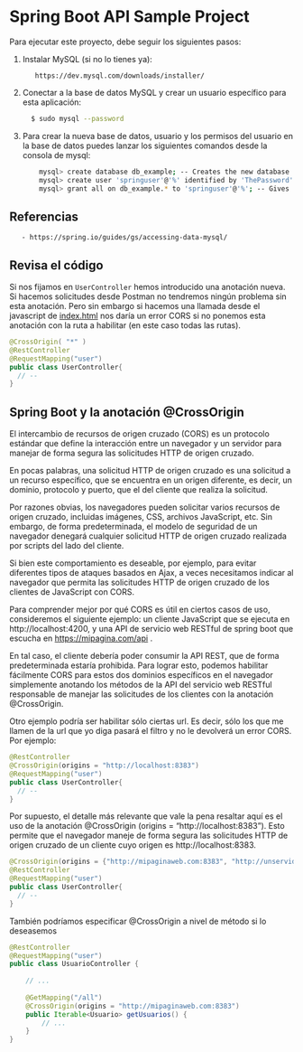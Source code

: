 # Spring Boot API Sample Project

Para ejecutar este proyecto, debe seguir los siguientes pasos:

1. Instalar MySQL (si no lo tienes ya):
   ```text
      https://dev.mysql.com/downloads/installer/
   ```
2. Conectar a la base de datos MySQL y crear un usuario específico para esta aplicación:
    ```bash
      $ sudo mysql --password
    ```
3. Para crear la nueva base de datos, usuario y los permisos del usuario en la base de datos puedes lanzar los siguientes comandos desde la consola de mysql:
    ```bash
        mysql> create database db_example; -- Creates the new database
        mysql> create user 'springuser'@'%' identified by 'ThePassword'; -- Creates the user
        mysql> grant all on db_example.* to 'springuser'@'%'; -- Gives all privileges to the new user on the newly created database      
    ```

## Referencias
   ```
      - https://spring.io/guides/gs/accessing-data-mysql/
   ```

## Revisa el código

Si nos fijamos en `UserController` hemos introducido una anotación nueva. Si hacemos solicitudes desde Postman no tendremos ningún problema sin esta anotación. Pero sin embargo si hacemos una llamada desde el javascript de [index.html](index.html) nos daría un error CORS si no ponemos esta anotación con la ruta a habilitar (en este caso todas las rutas).

```java
@CrossOrigin( "*" ) 
@RestController
@RequestMapping("user")
public class UserController{
  // --
}
```

## Spring Boot y la anotación @CrossOrigin
El intercambio de recursos de origen cruzado (CORS) es un protocolo estándar que define la interacción entre un navegador y un servidor para manejar de forma segura las solicitudes HTTP de origen cruzado.

En pocas palabras, una solicitud HTTP de origen cruzado es una solicitud a un recurso específico, que se encuentra en un origen diferente, es decir, un dominio, protocolo y puerto, que el del cliente que realiza la solicitud.

Por razones obvias, los navegadores pueden solicitar varios recursos de origen cruzado, incluidas imágenes, CSS, archivos JavaScript, etc. Sin embargo, de forma predeterminada, el modelo de seguridad de un navegador denegará cualquier solicitud HTTP de origen cruzado realizada por scripts del lado del cliente.

Si bien este comportamiento es deseable, por ejemplo, para evitar diferentes tipos de ataques basados en Ajax, a veces necesitamos indicar al navegador que permita las solicitudes HTTP de origen cruzado de los clientes de JavaScript con CORS.

Para comprender mejor por qué CORS es útil en ciertos casos de uso, consideremos el siguiente ejemplo: un cliente JavaScript que se ejecuta en http://localhost:4200, y una API de servicio web RESTful de spring boot que escucha en https://mipagina.com/api .

En tal caso, el cliente debería poder consumir la API REST, que de forma predeterminada estaría prohibida. Para lograr esto, podemos habilitar fácilmente CORS para estos dos dominios específicos en el navegador simplemente anotando los métodos de la API del servicio web RESTful responsable de manejar las solicitudes de los clientes con la anotación @CrossOrigin.

Otro ejemplo podría ser habilitar sólo ciertas url. Es decir, sólo los que me llamen de la url que yo diga pasará el filtro y no le devolverá un error CORS. Por ejemplo:


```java
@RestController
@CrossOrigin(origins = "http://localhost:8383")
@RequestMapping("user")
public class UserController{
  // --
}
```

Por supuesto, el detalle más relevante que vale la pena resaltar aquí es el uso de la anotación @CrossOrigin (origins = “http://localhost:8383”). Esto permite que el navegador maneje de forma segura las solicitudes HTTP de origen cruzado de un cliente cuyo origen es http://localhost:8383.

```java
@CrossOrigin(origins = {"http://mipaginaweb.com:8383", "http://unservidor.pro:4200"})
@RestController
@RequestMapping("user")
public class UserController{
  // --
}
```

También podríamos especificar @CrossOrigin a nivel de método si lo deseasemos

```java
@RestController
@RequestMapping("user")
public class UsuarioController {
 
    // ...
     
    @GetMapping("/all")
    @CrossOrigin(origins = "http://mipaginaweb.com:8383")
    public Iterable<Usuario> getUsuarios() {
        // ...
    }
}
```
